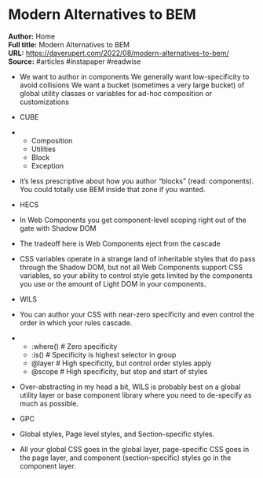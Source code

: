 # Modern Alternatives to BEM

**Author:** Home  
**Full title:** Modern Alternatives to BEM  
**URL:** https://daverupert.com/2022/08/modern-alternatives-to-bem/  
**Source:** #articles #instapaper #readwise

- We want to author in components
  We generally want low-specificity to avoid collisions
  We want a bucket (sometimes a very large bucket) of global utility classes or variables for ad-hoc composition or customizations 
   
- CUBE 
   
- - Composition
  - Utilities
  - Block
  - Exception 
   
- it’s less prescriptive about how you author “blocks” (read: components). You could totally use BEM inside that zone if you wanted. 
   
- HECS 
   
- In Web Components you get component-level scoping right out of the gate with Shadow DOM 
   
- The tradeoff here is Web Components eject from the cascade 
   
- CSS variables operate in a strange land of inheritable styles that do pass through the Shadow DOM, but not all Web Components support CSS variables, so your ability to control style gets limited by the components you use or the amount of Light DOM in your components. 
   
- WILS 
   
- You can author your CSS with near-zero specificity and even control the order in which your rules cascade. 
   
- - :where() # Zero specificity
  - :is() # Specificity is highest selector in group
  - @layer # High specificity, but control order styles apply
  - @scope # High specificity, but stop and start of styles 
   
- Over-abstracting in my head a bit, WILS is probably best on a global utility layer or base component library where you need to de-specify as much as possible. 
   
- GPC 
   
- Global styles, Page level styles, and Section-specific styles. 
   
- All your global CSS goes in the global layer, page-specific CSS goes in the page layer, and component (section-specific) styles go in the component layer. 
   
